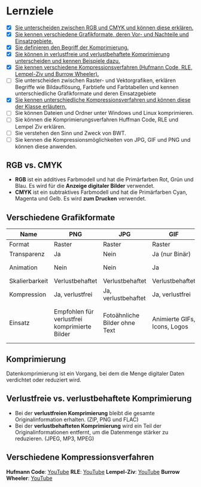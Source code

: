 # Lernziele
- [x] [Sie unterscheiden zwischen RGB und CMYK und können diese erklären.](rgb-vs.-cmyk)
- [x] [Sie kennen verschiedene Grafikformate, deren Vor- und Nachteile und Einsatzgebiete.](#verschiedene-grafikformate)
- [x] [Sie definieren den Begriff der Komprimierung.](#Komprimierung) 
- [x] [Sie können in verlustfreie und verlustbehaftete Komprimierung unterscheiden und kennen Beispiele dazu.](#verlustfreie-vs-verlustbehaftete-komprimierung) 
- [x] [Sie kennen verschiedene Kompressionsverfahren (Hufmann Code, RLE, Lempel-Ziv und Burrow Wheeler).](#verschiedene-kompressionsverfahren)
- [ ] Sie unterscheiden zwischen Raster- und Vektorgrafiken, erklären Begriffe wie Bildauflösung, Farbtiefe und Farbtabellen und kennen unterschiedliche Grafikformate und deren Einsatzgebiete
- [x] [Sie kennen unterschiedliche Kompressionsverfahren und können diese der Klasse erläutern.](verschiedene-kompressionsverfahren)
- [ ] Sie können Dateien und Ordner unter Windows und Linux komprimieren. 
- [ ] Sie können die Komprimierungsverfahren Huffman Code, RLE und Lempel Ziv erklären. 
- [ ] Sie verstehen den Sinn und Zweck von BWT. 
- [ ] Sie kennen die Kompressionsmöglichkeiten von JPG, GIF und PNG und können diese anwenden.

## RGB vs. CMYK
- **RGB** ist ein additives Farbmodell und hat die Primärfarben Rot, Grün und Blau. Es wird für die **Anzeige digitaler Bilder** verwendet.
- **CMYK** ist ein subtraktives Farbmodell und hat die Primärfarben Cyan, Magenta und Gelb. Es wird **zum Drucken** verwendet.

## Verschiedene Grafikformate
|Name| PNG | JPG | GIF | SVG |
|-----|-----|-----|-----|----|
|Format|Raster|Raster|Raster|Vektor|
|Transparenz|Ja|Nein|Ja (nur Binär)|Ja|
|Animation|Nein|Nein|Ja|Möglich mit SMIL|
|Skalierbarkeit|Verlustbehaftet|Verlustbehaftet|Verlustbehaftet|Verlustfrei|
|Kompression|Ja, verlustfrei|Ja, verlustbehaftet|Ja, verlustfrei|Ja, verlustfrei|
|Einsatz|Empfohlen für verlustfrei komprimierte Bilder|Fotoähnliche Bilder ohne Text|Animierte GIFs, Icons, Logos|W3C-Standard für 2-dimensionale Vektorgrafiken|

## Komprimierung
Datenkomprimierung ist ein Vorgang, bei dem die Menge digitaler Daten verdichtet oder reduziert wird.

## Verlustfreie vs. verlustbehaftete Komprimierung
- Bei der **verlustfreien Komprimierung** bleibt die gesamte Originalinformation erhalten. (ZIP, PNG und FLAC)
- Bei der **verlustbehafteten Komprimierung** wird ein Teil der Originalinformationen entfernt, um die Datenmenge stärker zu reduzieren. (JPEG, MP3, MPEG)

## Verschiedene Kompressionsverfahren
**Hufmann Code**: [YouTube](https://www.youtube.com/watch?v=iEm1NRyEe5c)
**RLE**: [YouTube](https://www.youtube.com/watch?v=Yl50cJScObI&t=18s)
**Lempel-Ziv**: [YouTube](https://www.youtube.com/watch?v=RV5aUr8sZD0&t=123s)
**Burrow Wheeler**: [YouTube](https://www.youtube.com/watch?v=k4xGYHJX0DY&t=169s)


